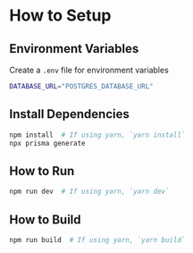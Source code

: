 # How to Setup

## Environment Variables

Create a `.env` file for environment variables

```bash
DATABASE_URL="POSTGRES_DATABASE_URL"
```

## Install Dependencies

```bash
npm install  # If using yarn, `yarn install`
npx prisma generate
```

## How to Run

```bash
npm run dev  # If using yarn, `yarn dev`
```

## How to Build

```bash
npm run build  # If using yarn, `yarn build`
```
